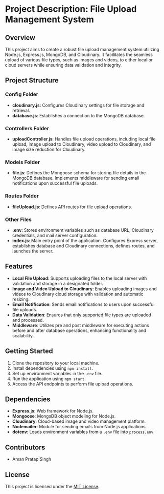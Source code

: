 # Project Description: File Upload Management System

## Overview
This project aims to create a robust file upload management system utilizing Node.js, Express.js, MongoDB, and Cloudinary. It facilitates the seamless upload of various file types, such as images and videos, to either local or cloud servers while ensuring data validation and integrity.

## Project Structure

### Config Folder
- **cloudinary.js**: Configures Cloudinary settings for file storage and retrieval.
- **database.js**: Establishes a connection to the MongoDB database.

### Controllers Folder
- **uploadController.js**: Handles file upload operations, including local file upload, image upload to Cloudinary, video upload to Cloudinary, and image size reduction for Cloudinary.

### Models Folder
- **file.js**: Defines the Mongoose schema for storing file details in the MongoDB database. Implements middleware for sending email notifications upon successful file uploads.

### Routes Folder
- **fileUpload.js**: Defines API routes for file upload operations.

### Other Files
- **.env**: Stores environment variables such as database URL, Cloudinary credentials, and mail server configuration.
- **index.js**: Main entry point of the application. Configures Express server, establishes database and Cloudinary connections, defines routes, and launches the server.

## Features
- **Local File Upload**: Supports uploading files to the local server with validation and storage in a designated folder.
- **Image and Video Upload to Cloudinary**: Enables uploading images and videos to Cloudinary cloud storage with validation and automatic resizing.
- **Email Notification**: Sends email notifications to users upon successful file uploads.
- **Data Validation**: Ensures that only supported file types are uploaded and processed.
- **Middleware**: Utilizes pre and post middleware for executing actions before and after database operations, enhancing functionality and scalability.

## Getting Started
1. Clone the repository to your local machine.
2. Install dependencies using `npm install`.
3. Set up environment variables in the `.env` file.
4. Run the application using `npm start`.
5. Access the API endpoints to perform file upload operations.

## Dependencies
- **Express.js**: Web framework for Node.js.
- **Mongoose**: MongoDB object modeling for Node.js.
- **Cloudinary**: Cloud-based image and video management platform.
- **Nodemailer**: Module for sending emails from Node.js applications.
- **dotenv**: Loads environment variables from a `.env` file into `process.env`.

## Contributors
- Aman Pratap Singh

## License
This project is licensed under the [MIT License](https://opensource.org/licenses/MIT).